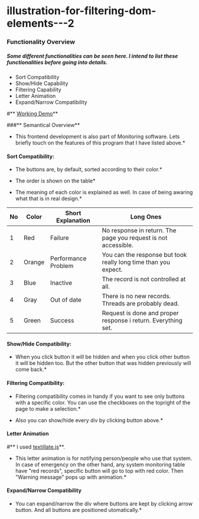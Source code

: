 # illustration-for-filtering-dom-elements---2

### **Functionality Overview**

##### *Some different functionalities can be seen here. I intend to list these functionalities before going into details.*

- Sort Compatibility 
- Show/Hide Capability 
- Filtering Capability 
- Letter Animation
- Expand/Narrow Compatibility

#** [Working Demo](http://jsfiddle.net/hellyeah/8L49h2rn/embedded/result/)**

###** Semantical Overview**

* This frontend development is also part of Monitoring software. Lets briefly touch on the features of this program that I have listed above.*

#### Sort Compatibility:

* The buttons are, by default, sorted according to their color.*

* The order is shown on the table*

* The meaning of each color is explained as well. In case of being awaring what that is in real design.*

No | Color | Short Explanation | Long Ones 
--- | --- | --- | ---
1 | Red | Failure | No response in return. The page you request is not accessible. 
2 | Orange | Performance Problem | You can the response but took really long time than you expect.
3 | Blue | Inactive | The record is not controlled at all.
4 | Gray | Out of date | There is no new records. Threads are probably dead.
5 | Green | Success | Request is done and proper response i return. Everything set.

#### Show/Hide Compatibility:

* When you click button it will be hidden and when you click other button it will be hidden too. But the other button that was hidden previously will come back.*

#### Filtering Compatibility:

* Filtering compatibility comes in handy if you want to see only buttons with a specific color. You can use the checkboxes on the topright of the page to make a selection.*

* Also you can show/hide every div by clicking button above.*

#### Letter Animation

#** I used [textillate.js](http://textillate.js.org/)**. 

* This letter animation is for notifying person/people who use that system. In case of emergency on the other hand, any system monitoring table have "red records", specific button will go to top with red color. Then "Warning message" pops up with animation.*

#### Expand/Narrow Compatibility

* You can expand/narrow the div where buttons are kept by clicking arrow button. And all buttons are positioned utomatically.*
 
